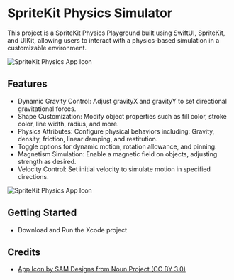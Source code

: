 # SpriteKit Physics Simulator

This project is a SpriteKit Physics Playground built using SwiftUI, SpriteKit, and UIKit, allowing users to interact with a physics-based simulation in a customizable environment.

![SpriteKit Physics App Icon](Documentation/icon.png)

## Features
- Dynamic Gravity Control: Adjust gravityX and gravityY to set directional gravitational forces.
- Shape Customization: Modify object properties such as fill color, stroke color, line width, radius, and more.
- Physics Attributes: Configure physical behaviors including: Gravity, density, friction, linear damping, and restitution.
- Toggle options for dynamic motion, rotation allowance, and pinning.
- Magnetism Simulation: Enable a magnetic field on objects, adjusting strength as desired.
- Velocity Control: Set initial velocity to simulate motion in specified directions.

![SpriteKit Physics App Icon](Documentation/screenshot.gif)

## Getting Started
- Download and Run the Xcode project

## Credits
- [App Icon by SAM Designs from Noun Project (CC BY 3.0)](https://thenounproject.com/browse/icons/term/physics/)


